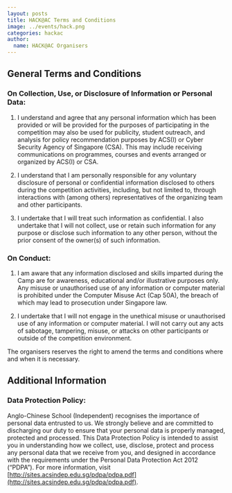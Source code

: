 ```yaml
---
layout: posts
title: HACK@AC Terms and Conditions
image: ../events/hack.png
categories: hackac
author:
  name: HACK@AC Organisers
---
```

## General Terms and Conditions 

### On Collection, Use, or Disclosure of Information or Personal Data:
1) I understand and agree that any personal information which has been provided or will be provided for the purposes of participating in the competition may also be used for publicity, student outreach, and analysis for policy recommendation purposes by ACS(I) or Cyber Security Agency of Singapore (CSA). This may include receiving communications on programmes, courses and events arranged or organized by ACS(I) or CSA.  
   
2) I understand that I am personally responsible for any voluntary disclosure of personal or confidential information disclosed to others during the competition activities, including, but not limited to, through interactions with (among others) representatives of the organizing team and other participants.  
   
3) I undertake that I will treat such information as confidential. I also undertake that I will not collect, use or retain such information for any purpose or disclose such information to any other person, without the prior consent of the owner(s) of such information.  
   

### On Conduct:
1) I am aware that any information disclosed and skills imparted during the Camp are for awareness, educational and/or illustrative purposes only. Any misuse or unauthorised use of any information or computer material is prohibited under the Computer Misuse Act (Cap 50A), the breach of which may lead to prosecution under Singapore law.  
   
2) I undertake that I will not engage in the unethical misuse or unauthorised use of any information or computer material. I will not carry out any acts of sabotage, tampering, misuse, or attacks on other participants or outside of the competition environment.  
   

The organisers reserves the right to amend the terms and conditions where and when it is necessary.

## Additional Information

### Data Protection Policy:
Anglo-Chinese School (Independent) recognises the importance of personal data entrusted to us. We strongly believe and are committed to discharging our duty to ensure that your personal data is properly managed, protected and processed. This Data Protection Policy is intended to assist you in understanding how we collect, use, disclose, protect and process any personal data that we receive from you, and designed in accordance with the requirements under the Personal Data Protection Act 2012 (“PDPA”). For more information, visit [http://sites.acsindep.edu.sg/pdpa/pdpa.pdf](http://sites.acsindep.edu.sg/pdpa/pdpa.pdf).

